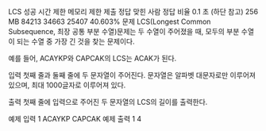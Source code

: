 LCS 성공
시간 제한	메모리 제한	제출	정답	맞힌 사람	정답 비율
0.1 초 (하단 참고)	256 MB	84213	34663	25407	40.603%
문제
LCS(Longest Common Subsequence, 최장 공통 부분 수열)문제는 두 수열이 주어졌을 때, 모두의 부분 수열이 되는 수열 중 가장 긴 것을 찾는 문제이다.

예를 들어, ACAYKP와 CAPCAK의 LCS는 ACAK가 된다.

입력
첫째 줄과 둘째 줄에 두 문자열이 주어진다. 문자열은 알파벳 대문자로만 이루어져 있으며, 최대 1000글자로 이루어져 있다.

출력
첫째 줄에 입력으로 주어진 두 문자열의 LCS의 길이를 출력한다.

예제 입력 1 
ACAYKP
CAPCAK
예제 출력 1 
4